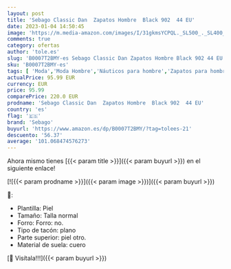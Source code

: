 ```yaml
---
layout: post
title: 'Sebago Classic Dan  Zapatos Hombre  Black 902  44 EU'
date: 2023-01-04 14:50:45
image: 'https://m.media-amazon.com/images/I/31gkmsYCPQL._SL500_._SL400_.jpg'
comments: true
category: ofertas
author: 'tole.es'
slug: 'B0007T2BMY-es Sebago Classic Dan Zapatos Hombre Black 902 44 EU'
sku: 'B0007T2BMY-es'
tags: [ 'Moda','Moda Hombre','Náuticos para hombre','Zapatos para hombre','sebago','zapatos','🇪🇸', ]
actualPrice: 95.99 EUR
currency: EUR
price: 95.99
comparePrice: 220.0 EUR
prodname: 'Sebago Classic Dan  Zapatos Hombre  Black 902  44 EU'
country: 'es'
flag: '🇪🇸'
brand: 'Sebago'
buyurl: 'https://www.amazon.es/dp/B0007T2BMY/?tag=tolees-21'
descuento: '56.37'
average: '101.068474576273'
---
```


Ahora mismo tienes [{{< param title >}}]({{< param buyurl >}}) en el siguiente enlace!

[![{{< param prodname >}}]({{< param image >}})]({{< param buyurl >}})

🔎:

- Plantilla: Piel
- Tamaño: Talla normal
- Forro: Forro: no.
- Tipo de tacón: plano
- Parte superior: piel otro.
- Material de suela: cuero

[🛒 Visítala!!!]({{< param buyurl >}})
